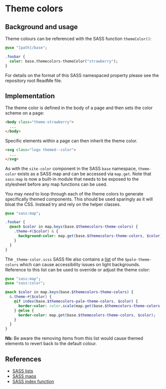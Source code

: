 # Theme colors

## Background and usage

Theme colours can be referenced with the SASS function `themeColor()`:

```sass
@use "[path]/base";

.foobar {
  color: base.themecolors-themeColor("strawberry");
}
```
For details on the format of this SASS namespaced property please see the repository root ReadMe file.

## Implementation

The theme color is defined in the body of a page and then sets the color scheme on a page:

```html
<body class="theme-strawberry">
  ...
</body>
```

Specific elements within a page can then inherit the theme color.

```html
<svg class="logo themed--color">
  ...
</svg>
```

As with the `site-color` component in the SASS `base` namespace, `theme-color` exists as a SASS map and can be accessed via `map.get`. Note that `sass:map` is now a built-in module that needs to be exposed to the stylesheet before any map functions can be used.

You may _need_ to loop through each of the theme colors to generate specifically themed components. This should be used sparingly as it will bloat the CSS. Instead try and rely on the helper classes.

```sass
@use "sass:map";

.foobar {
  @each $color in map.keys(base.$themecolors-theme-colors) {
    .theme-#{$color} & {
      background-color: map.get(base.$themecolors-theme-colors, $color);;
    }
  }
}
```

The `_theme-color.scss` SASS file also contains a [list](https://sass-lang.com/documentation/values/lists) of the `$pale-theme-colors` which can cause accessibility issues on light backgrounds. Reference to this list can be used to override or adjust the theme color:

```sass
@use "sass:map";
@use "sass:color";

@each $color in map.keys(base.$themecolors-theme-colors) {
  &.theme-#{$color} {
    @if index(base.$themecolors-pale-theme-colors, $color) {
      border-color: color.scale(map.get(base.$themecolors-theme-colors, $color), $lightness: -30%);
    } @else {
      border-color: map.get(base.$themecolors-theme-colors, $color);
    }
  }
}
```

**Nb:** Be aware the removing items from this list would cause themed elements to revert back to the default colour.

## References

- [SASS lists](https://sass-lang.com/documentation/modules/list)
- [SASS maps](https://sass-lang.com/documentation/modules/map)
- [SASS index function](https://sass-lang.com/documentation/values/lists#indexes)
